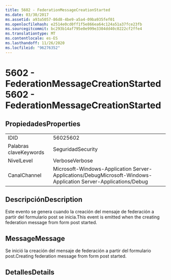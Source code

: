```yaml
---
title: 5602 - FederationMessageCreationStarted
ms.date: 03/30/2017
ms.assetid: a93a5057-86d8-4be9-a5a4-09ba935fef01
ms.openlocfilehash: e2514e0cd0ff1f5e866ea64c124a51a37fce23fb
ms.sourcegitcommit: bc293b14af795e0e999e3304dd40c0222cf2ffe4
ms.translationtype: MT
ms.contentlocale: es-ES
ms.lasthandoff: 11/26/2020
ms.locfileid: "96276352"
---
```

# <a name="5602---federationmessagecreationstarted"></a><span data-ttu-id="552c1-102">5602 - FederationMessageCreationStarted</span><span class="sxs-lookup"><span data-stu-id="552c1-102">5602 - FederationMessageCreationStarted</span></span>

## <a name="properties"></a><span data-ttu-id="552c1-103">Propiedades</span><span class="sxs-lookup"><span data-stu-id="552c1-103">Properties</span></span>  
  
|||  
|-|-|  
|<span data-ttu-id="552c1-104">ID</span><span class="sxs-lookup"><span data-stu-id="552c1-104">ID</span></span>|<span data-ttu-id="552c1-105">5602</span><span class="sxs-lookup"><span data-stu-id="552c1-105">5602</span></span>|  
|<span data-ttu-id="552c1-106">Palabras clave</span><span class="sxs-lookup"><span data-stu-id="552c1-106">Keywords</span></span>|<span data-ttu-id="552c1-107">Seguridad</span><span class="sxs-lookup"><span data-stu-id="552c1-107">Security</span></span>|  
|<span data-ttu-id="552c1-108">Nivel</span><span class="sxs-lookup"><span data-stu-id="552c1-108">Level</span></span>|<span data-ttu-id="552c1-109">Verbose</span><span class="sxs-lookup"><span data-stu-id="552c1-109">Verbose</span></span>|  
|<span data-ttu-id="552c1-110">Canal</span><span class="sxs-lookup"><span data-stu-id="552c1-110">Channel</span></span>|<span data-ttu-id="552c1-111">Microsoft-Windows-Application Server-Applications/Debug</span><span class="sxs-lookup"><span data-stu-id="552c1-111">Microsoft-Windows-Application Server-Applications/Debug</span></span>|  
  
## <a name="description"></a><span data-ttu-id="552c1-112">Descripción</span><span class="sxs-lookup"><span data-stu-id="552c1-112">Description</span></span>  

 <span data-ttu-id="552c1-113">Este evento se genera cuando la creación del mensaje de federación a partir del formulario post se inicia.</span><span class="sxs-lookup"><span data-stu-id="552c1-113">This event is emitted when the creating federation message from form post started.</span></span>  
  
## <a name="message"></a><span data-ttu-id="552c1-114">Message</span><span class="sxs-lookup"><span data-stu-id="552c1-114">Message</span></span>  

 <span data-ttu-id="552c1-115">Se inició la creación del mensaje de federación a partir del formulario post.</span><span class="sxs-lookup"><span data-stu-id="552c1-115">Creating federation message from form post started.</span></span>  
  
## <a name="details"></a><span data-ttu-id="552c1-116">Detalles</span><span class="sxs-lookup"><span data-stu-id="552c1-116">Details</span></span>
